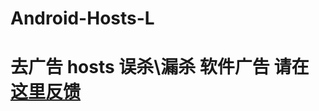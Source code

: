 Android-Hosts-L
===============
去广告 hosts 误杀\漏杀 软件广告 请在 [这里反馈](https://github.com/lack006/Android-Hosts-L/issues/2)
===============


